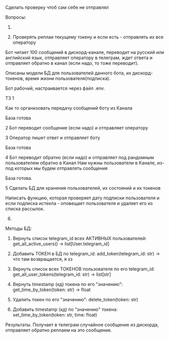 Сделать проверку чтоб сам себе не отправлял


Вопросы:



1.


3. Проверять реплаи текущему токену и если есть - отправлять их все оператору


Бот читает 100 сообщений в дискорд-канале, переводит на русский или английский язык, отправляет
оператору в телеграм, ждет ответа и отправляет обратно в канал (если надо, то тоже переводит).

Описаны модели БД для пользователей данного бота, их дискорд-токенов, время жизни
пользователя(подписка).

Бот рабочий, настраивается через файл .env.


ТЗ
1

Как то организовать передачу сообщений боту из Канала

База готова


2
Бот переводит сообщение (если надо) и отправляет оператору


3
Оператор пишет ответ и отправляет боту

База готова

4
Бот переводит обратно (если надо) и отправляет под рандомным пользователем обратно в Канал
Нам нужны пользователи в Канале, из-под которых мы будем отправлять сообщения

База готова.


5 Сделать БД для хранения пользователей, их состояний и их токенов

Написать функцию, которая проверяет дату подписки пользователя и если подписка истекла - оповещает
пользователя и удаляет его из списка рассылок.

6.
Методы БД:
1. Вернуть список telegram_id всех АКТИВНЫХ пользователей:
get_all_active_users() -> list[User.telegram_id]

2. Добавить ТОКЕН в БД по telegram_id:
add_token(telegram_id: str) -> что там возвращается, я хз

3. Вернуть список всех ТОКЕНОВ пользователя по его telegram_id:
get_all_user_tokens(telegram_id: str) -> list[str]

4. Вернуть timestamp (кд) токена по его "значению":
get_time_by_token(token: str) -> float

5. Удалить токен по его "значению":
delete_token(token: str)

6. Добавить timestamp (кд) по "значению" токена:
set_time_by_token(token: str, time: float)


Результаты.
Получает в телеграм случайное сообщение из дискорда, отправляет обратно реплаем на это сообщение.
